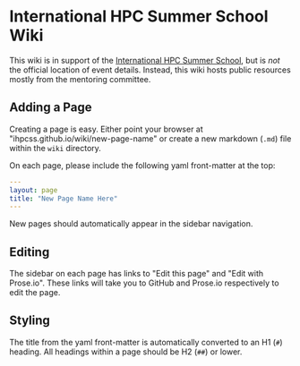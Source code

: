 # International HPC Summer School Wiki

This wiki is in support of the [International HPC Summer School](http://www.ihpcss.org), but is *not* the official location of event details.
Instead, this wiki hosts public resources mostly from the mentoring committee.

## Adding a Page

Creating a page is easy.
Either point your browser at "ihpcss.github.io/wiki/new-page-name" or create a new markdown (`.md`) file within the `wiki` directory.

On each page, please include the following yaml front-matter at the top:

``` yaml
---
layout: page
title: "New Page Name Here"
---
```

New pages should automatically appear in the sidebar navigation.

## Editing

The sidebar on each page has links to "Edit this page" and "Edit with Prose.io".
These links will take you to GitHub and Prose.io respectively to edit the page.

## Styling

The title from the yaml front-matter is automatically converted to an H1 (`#`) heading.
All headings within a page should be H2 (`##`) or lower.
